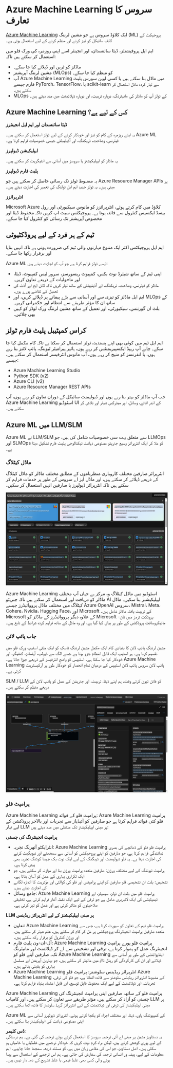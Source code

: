 # **Azure Machine Learning سروس کا تعارف**

[Azure Machine Learning](https://ml.azure.com?WT.mc_id=aiml-138114-kinfeylo) ایک کلاؤڈ سروس ہے جو مشین لرننگ (ML) پروجیکٹ کے لائف سائیکل کو تیز کرنے اور منظم کرنے کے لیے استعمال ہوتی ہے۔

ایم ایل پروفیشنلز، ڈیٹا سائنسدان، اور انجینئر اسے اپنی روزمرہ کی ورک فلو میں استعمال کر سکتے ہیں تاکہ:

- ماڈلز کو ٹرین اور ڈپلائے کیا جا سکے۔
- مشین لرننگ آپریشنز (MLOps) کو منظم کیا جا سکے۔
- آپ Azure Machine Learning میں ماڈل بنا سکتے ہیں یا کسی اوپن سورس پلیٹ فارم جیسے PyTorch، TensorFlow، یا scikit-learn سے تیار کردہ ماڈل استعمال کر سکتے ہیں۔
- MLOps کے ٹولز آپ کو ماڈلز کی مانیٹرنگ، دوبارہ تربیت، اور دوبارہ ڈپلائمنٹ میں مدد دیتے ہیں۔

## Azure Machine Learning کس کے لیے ہے؟

**ڈیٹا سائنسدان اور ایم ایل انجینئرز**

یہ اپنے روزمرہ کے کام کو تیز اور خودکار کرنے کے لیے ٹولز استعمال کر سکتے ہیں۔
Azure ML فیئرنس، وضاحت، ٹریکنگ، اور آڈیٹیبلٹی جیسی خصوصیات فراہم کرتا ہے۔

**ایپلیکیشن ڈیولپرز**

یہ ماڈلز کو ایپلیکیشنز یا سروسز میں آسانی سے انٹیگریٹ کر سکتے ہیں۔

**پلیٹ فارم ڈیولپرز**

یہ مضبوط ٹولز تک رسائی حاصل کر سکتے ہیں جو Azure Resource Manager APIs پر مبنی ہیں۔
یہ ٹولز جدید ایم ایل ٹولنگ کی تعمیر کی اجازت دیتے ہیں۔

**انٹرپرائزز**

Microsoft Azure کلاؤڈ میں کام کرتے ہوئے، انٹرپرائزز کو مانوس سیکیورٹی اور رول بیسڈ ایکسیس کنٹرول سے فائدہ ہوتا ہے۔
پروجیکٹس سیٹ اپ کریں تاکہ محفوظ ڈیٹا اور مخصوص آپریشنز تک رسائی کو کنٹرول کیا جا سکے۔

## ٹیم کے ہر فرد کے لیے پروڈکٹیوٹی

ایم ایل پروجیکٹس اکثر ایک متنوع مہارتوں والی ٹیم کی ضرورت ہوتی ہے تاکہ انہیں بنایا اور برقرار رکھا جا سکے۔

Azure ML ایسے ٹولز فراہم کرتا ہے جو آپ کو اجازت دیتے ہیں:
- اپنی ٹیم کے ساتھ شیئرڈ نوٹ بکس، کمپیوٹ ریسورسز، سرور لیس کمپیوٹ، ڈیٹا، اور ماحولیات کے ذریعے تعاون کریں۔
- ماڈلز کو فیئرنس، وضاحت، ٹریکنگ، اور آڈیٹیبلٹی کے ساتھ تیار کریں تاکہ لائن ایج اور آڈٹ کی تعمیل کے تقاضے پورے ہوں۔
- ایم ایل ماڈلز کو تیزی سے اور آسانی سے بڑے پیمانے پر ڈپلائے کریں، اور MLOps کے ساتھ ان کا مؤثر طریقے سے انتظام اور حکمرانی کریں۔
- بلٹ ان گورننس، سیکیورٹی، اور تعمیل کے ساتھ مشین لرننگ ورک لوڈز کو کہیں بھی چلائیں۔

## کراس کمپٹیبل پلیٹ فارم ٹولز

ایم ایل ٹیم میں کوئی بھی اپنے پسندیدہ ٹولز استعمال کر سکتا ہے تاکہ کام مکمل کیا جا سکے۔
چاہے آپ ریپڈ ایکسپیریمنٹس کر رہے ہوں، ہائپر پیرامیٹر ٹیوننگ، پائپ لائنز بنا رہے ہوں، یا انفرنسز کو منیج کر رہے ہوں، آپ مانوس انٹرفیسز استعمال کر سکتے ہیں، جیسے:
- Azure Machine Learning Studio
- Python SDK (v2)
- Azure CLI (v2)
- Azure Resource Manager REST APIs

جب آپ ماڈلز کو بہتر بنا رہے ہوں اور ڈیولپمنٹ سائیکل کے دوران تعاون کر رہے ہوں، آپ Azure Machine Learning اسٹوڈیو UI کے اندر اثاثے، وسائل، اور میٹرکس شیئر اور تلاش کر سکتے ہیں۔

## **Azure ML میں LLM/SLM**

Azure ML نے LLM/SLM سے متعلق بہت سی خصوصیات شامل کی ہیں، جو LLMOps اور SLMOps کو ملا کر ایک انٹرپرائز وسیع جنریٹو مصنوعی ذہانت ٹیکنالوجی پلیٹ فارم تشکیل دیتا ہے۔

### **ماڈل کیٹلاگ**

انٹرپرائز صارفین مختلف کاروباری منظرناموں کے مطابق مختلف ماڈلز کو ماڈل کیٹلاگ کے ذریعے ڈپلائے کر سکتے ہیں، اور ماڈل ایز اے سروس کے طور پر خدمات فراہم کر سکتے ہیں تاکہ انٹرپرائز ڈیولپرز یا صارفین انہیں استعمال کر سکیں۔

![models](../../../../translated_images/models.2450411eac222e539ffb55785a8f550d01be1030bd8eb67c9c4f9ae4ca5d64be.ur.png)

Azure Machine Learning اسٹوڈیو میں ماڈل کیٹلاگ وہ مرکز ہے جہاں آپ مختلف ماڈلز کو دریافت اور استعمال کر سکتے ہیں تاکہ جنریٹو AI ایپلیکیشنز بنا سکیں۔ ماڈل کیٹلاگ میں مختلف ماڈل پرووائیڈرز جیسے Azure OpenAI سروس، Mistral، Meta، Cohere، Nvidia، Hugging Face، اور Microsoft کے تربیت یافتہ ماڈلز شامل ہیں۔ Microsoft کے علاوہ دیگر پرووائیڈرز کے ماڈلز کو Microsoft پروڈکٹ ٹرمز میں نان-مائیکروسافٹ پروڈکٹس کے طور پر بیان کیا گیا ہے، اور وہ ماڈل کے ساتھ فراہم کردہ شرائط کے تابع ہیں۔

### **جاب پائپ لائن**

مشین لرننگ پائپ لائن کا بنیادی کام ایک مکمل مشین لرننگ ٹاسک کو ایک ملٹی اسٹیپ ورک فلو میں تقسیم کرنا ہے۔ ہر اسٹیپ ایک قابل انتظام جزو ہوتا ہے جسے الگ سے ڈیولپ، آپٹمائز، کنفیگر، اور خودکار کیا جا سکتا ہے۔ اسٹیپس کو واضح انٹرفیسز کے ذریعے جوڑا جاتا ہے۔ Azure Machine Learning پائپ لائن سروس پائپ لائن اسٹیپس کے درمیان تمام انحصار کو خودکار طور پر آرکیسٹریٹ کرتی ہے۔

SLM / LLM کو فائن ٹیون کرتے وقت، ہم اپنے ڈیٹا، تربیت، اور جنریشن کے عمل کو پائپ لائن کے ذریعے منظم کر سکتے ہیں۔

![finetuning](../../../../translated_images/finetuning.b52e4aa971dfd8d3c668db913a2b419380533bd3a920d227ec19c078b7b3f309.ur.png)

### **پرامپٹ فلو**

Azure Machine Learning پرامپٹ فلو کے فوائد:
Azure Machine Learning پرامپٹ فلو کئی فوائد فراہم کرتا ہے جو صارفین کو آئیڈیاز سے تجربات اور بالآخر پروڈکشن کے لیے تیار LLM پر مبنی ایپلیکیشنز تک منتقلی میں مدد دیتے ہیں:

**پرامپٹ انجینئرنگ کی چستی**

- انٹرایکٹو آتھرنگ تجربہ: Azure Machine Learning پرامپٹ فلو فلو کے ڈھانچے کی بصری نمائندگی فراہم کرتا ہے، جو صارفین کو اپنے پروجیکٹس کو آسانی سے سمجھنے اور نیویگیٹ کرنے کی اجازت دیتا ہے۔ یہ فلو ڈیولپمنٹ اور ڈیبگنگ کے لیے ایک نوٹ بک جیسا کوڈنگ تجربہ بھی پیش کرتا ہے۔
- پرامپٹ ٹیوننگ کے لیے مختلف ورژن: صارفین متعدد پرامپٹ ورژن بنا اور موازنہ کر سکتے ہیں، جو ایک تکراری بہتری کے عمل کو آسان بناتا ہے۔
- تشخیص: بلٹ ان تشخیصی فلو صارفین کو اپنے پرامپٹس اور فلو کی کوالٹی اور مؤثریت کا اندازہ لگانے کی اجازت دیتے ہیں۔
- جامع وسائل: Azure Machine Learning پرامپٹ فلو میں بلٹ ان ٹولز، سیمپلز، اور ٹیمپلیٹس کی ایک لائبریری شامل ہے جو ترقی کے لیے ایک نقطہ آغاز فراہم کرتی ہے، تخلیقی صلاحیتوں کو متاثر کرتی ہے اور عمل کو تیز کرتی ہے۔

**LLM پر مبنی ایپلیکیشنز کے لیے انٹرپرائز ریڈینس**

- تعاون: Azure Machine Learning پرامپٹ فلو ٹیم کے تعاون کو سپورٹ کرتا ہے، جس سے متعدد صارفین پرامپٹ انجینئرنگ پروجیکٹس پر مل کر کام کر سکتے ہیں، علم شیئر کر سکتے ہیں، اور ورژن کنٹرول کو برقرار رکھ سکتے ہیں۔
- آل-ان-ون پلیٹ فارم: Azure Machine Learning پرامپٹ فلو پورے پرامپٹ انجینئرنگ عمل کو ہموار کرتا ہے، ترقی اور تشخیص سے لے کر ڈپلائمنٹ اور مانیٹرنگ تک۔ صارفین اپنے فلو کو Azure Machine Learning اینڈپوائنٹس کے طور پر آسانی سے ڈپلائے اور ان کی کارکردگی کو ریئل ٹائم میں مانیٹر کر سکتے ہیں، جو بہترین آپریشن اور مسلسل بہتری کو یقینی بناتے ہیں۔
- Azure Machine Learning انٹرپرائز ریڈینس سلوشنز: پرامپٹ فلو Azure Machine Learning کے مضبوط انٹرپرائز ریڈینس سلوشنز سے فائدہ اٹھاتا ہے، جو فلو کی ترقی، تجربات، اور ڈپلائمنٹ کے لیے ایک محفوظ، قابل توسیع، اور قابل اعتماد بنیاد فراہم کرتا ہے۔

Azure Machine Learning پرامپٹ فلو کے ساتھ، صارفین اپنی پرامپٹ انجینئرنگ کی چستی کو آزاد کر سکتے ہیں، مؤثر طریقے سے تعاون کر سکتے ہیں، اور کامیاب LLM پر مبنی ایپلیکیشنز کی ترقی اور ڈپلائمنٹ کے لیے انٹرپرائز گریڈ سلوشنز کا فائدہ اٹھا سکتے ہیں۔

Azure ML کے کمپیوٹنگ پاور، ڈیٹا، اور مختلف اجزاء کو یکجا کرتے ہوئے، انٹرپرائز ڈیولپرز آسانی سے اپنی مصنوعی ذہانت کی ایپلیکیشنز بنا سکتے ہیں۔

**ڈس کلیمر**:  
یہ دستاویز مشین پر مبنی اے آئی ترجمہ سروسز کا استعمال کرتے ہوئے ترجمہ کی گئی ہے۔ ہم درستگی کے لیے پوری کوشش کرتے ہیں، لیکن براہ کرم نوٹ کریں کہ خودکار ترجمے میں غلطیاں یا خامیاں ہو سکتی ہیں۔ اصل دستاویز، جو اس کی مقامی زبان میں ہے، کو مستند ذریعہ سمجھا جانا چاہیے۔ اہم معلومات کے لیے، پیشہ ور انسانی ترجمہ کی سفارش کی جاتی ہے۔ ہم اس ترجمے کے استعمال سے پیدا ہونے والی کسی بھی غلط فہمی یا غلط تشریح کے ذمہ دار نہیں ہیں۔